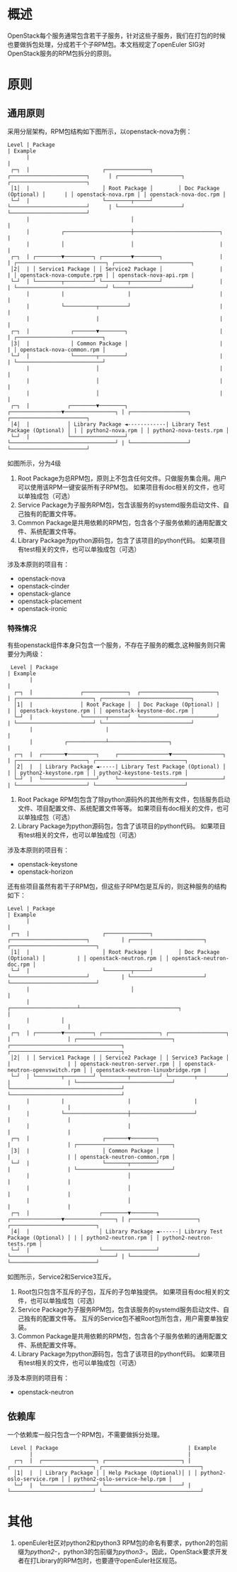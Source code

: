 # 概述

OpenStack每个服务通常包含若干子服务，针对这些子服务，我们在打包的时候也要做拆包处理，分成若干个子RPM包。本文档规定了openEuler SIG对OpenStack服务的RPM包拆分的原则。

# 原则

## 通用原则

采用分层架构，RPM包结构如下图所示，以openstack-nova为例：

```
Level | Package                                                                       | Example
      |                                                                               |  
 ┌─┐  |                       ┌──────────────┐        ┌────────────────────────┐      | ┌────────────────────┐ ┌────────────────────────┐
 │1│  |                       │ Root Package │        │ Doc Package (Optional) │      | │ openstack-nova.rpm │ │ openstack-nova-doc.rpm │
 └─┘  |                       └────────┬─────┘        └────────────────────────┘      | └────────────────────┘ └────────────────────────┘
      |                                │                                              |
      |          ┌─────────────────────┼───────────────────────────┐                  |
      |          │                     │                           |                  |
 ┌─┐  | ┌────────▼─────────┐ ┌─────────▼────────┐                  |                  | ┌────────────────────────────┐ ┌────────────────────────┐
 │2│  | │ Service1 Package │ │ Service2 Package │                  |                  | │ openstack-nova-compute.rpm │ │ openstack-nova-api.rpm │
 └─┘  | └────────┬─────────┘ └────────┬─────────┘                  |                  | └────────────────────────────┘ └────────────────────────┘
      |          |                    |                            |                  |
      |          └──────────┬─────────┘                            |                  |
      |                     |                                      |                  |
 ┌─┐  |             ┌───────▼────────┐                             |                  | ┌───────────────────────────┐
 │3│  |             │ Common Package │                             |                  | │ openstack-nova-common.rpm │
 └─┘  |             └───────┬────────┘                             |                  | └───────────────────────────┘
      |                     │                                      |                  |
      |                     │                                      |                  |
      |                     │                                      |                  |
 ┌─┐  |            ┌────────▼────────┐            ┌────────────────▼────────────────┐ | ┌──────────────────┐ ┌────────────────────────┐
 │4│  |            │ Library Package ◄------------| Library Test Package (Optional) │ | │ python2-nova.rpm │ │ python2-nova-tests.rpm │
 └─┘  |            └─────────────────┘            └─────────────────────────────────┘ | └──────────────────┘ └────────────────────────┘
```

如图所示，分为4级

1. Root Package为总RPM包，原则上不包含任何文件。只做服务集合用。用户可以使用该RPM一键安装所有子RPM包。
    如果项目有doc相关的文件，也可以单独成包（可选）
2. Service Package为子服务RPM包，包含该服务的systemd服务启动文件、自己独有的配置文件等。
3. Common Package是共用依赖的RPM包，包含各个子服务依赖的通用配置文件、系统配置文件等。
4. Library Package为python源码包，包含了该项目的python代码。
    如果项目有test相关的文件，也可以单独成包（可选）

涉及本原则的项目有：

* openstack-nova
* openstack-cinder
* openstack-glance
* openstack-placement
* openstack-ironic

### 特殊情况

有些openstack组件本身只包含一个服务，不存在子服务的概念,这种服务则只需要分为两级：

```
 Level | Package                                                         | Example
       |                                                                 |  
  ┌─┐  |               ┌──────────────┐  ┌────────────────────────┐      | ┌────────────────────────┐ ┌────────────────────────────┐
  │1│  |               │ Root Package │  │ Doc Package (Optional) │      | │ openstack-keystone.rpm │ │ openstack-keystone-doc.rpm │
  └─┘  |               └───────┬──────┘  └────────────────────────┘      | └────────────────────────┘ └────────────────────────────┘
       |                       |                                         |   
       |          ┌────────────┴───────────────────┐                     |
  ┌─┐  |  ┌───────▼─────────┐     ┌────────────────▼────────────────┐    | ┌──────────────────────┐ ┌────────────────────────────┐
  │2│  |  │ Library Package ◄-----| Library Test Package (Optional) │    | │ python2-keystone.rpm │ │ python2-keystone-tests.rpm │
  └─┘  |  └─────────────────┘     └─────────────────────────────────┘    | └──────────────────────┘ └────────────────────────────┘
```

1. Root Package RPM包包含了除python源码外的其他所有文件，包括服务启动文件、项目配置文件、系统配置文件等等。
    如果项目有doc相关的文件，也可以单独成包（可选）
2. Library Package为python源码包，包含了该项目的python代码。
    如果项目有test相关的文件，也可以单独成包（可选）

涉及本原则的项目有：

* openstack-keystone
* openstack-horizon

还有些项目虽然有若干子RPM包，但这些子RPM包是互斥的，则这种服务的结构如下：

```
Level | Package                                                                           | Example
      |                                                                                   |  
 ┌─┐  |                       ┌──────────────┐        ┌────────────────────────┐          | ┌───────────────────────┐ ┌───────────────────────────┐
 │1│  |                       │ Root Package │        │ Doc Package (Optional) │          | │ openstack-neutron.rpm │ │ openstack-neutron-doc.rpm │
 └─┘  |                       └────────┬─────┘        └────────────────────────┘          | └───────────────────────┘ └───────────────────────────┘
      |                                │                                                  |
      |          ┌─────────────────────┴───────────────────────────────┐                  |
      |          │                                                     |                  |
 ┌─┐  | ┌────────▼─────────┐ ┌──────────────────┐ ┌──────────────────┐ |                  | ┌──────────────────────────────┐ ┌───────────────────────────────────┐ ┌───────────────────────────────────┐
 │2│  | │ Service1 Package │ │ Service2 Package │ │ Service3 Package │ |                  | │ openstack-neutron-server.rpm │ │ openstack-neutron-openvswitch.rpm │ │ openstack-neutron-linuxbridge.rpm │
 └─┘  | └────────┬─────────┘ └────────┬─────────┘ └────────┬─────────┘ |                  | └──────────────────────────────┘ └───────────────────────────────────┘ └───────────────────────────────────┘
      |          |                    |                    |           |                  |
      |          └────────────────────┼────────────────────┘           |                  |
      |                               |                                |                  |
 ┌─┐  |                       ┌───────▼────────┐                       |                  | ┌──────────────────────────────┐
 │3│  |                       │ Common Package │                       |                  | │ openstack-neutron-common.rpm │
 └─┘  |                       └───────┬────────┘                       |                  | └──────────────────────────────┘
      |                               │                                |                  |
      |                               │                                |                  |
      |                               │                                |                  |
 ┌─┐  |                      ┌────────▼────────┐      ┌────────────────▼────────────────┐ | ┌─────────────────────┐ ┌───────────────────────────┐
 │4│  |                      │ Library Package ◄------| Library Test Package (Optional) │ | │ python2-neutron.rpm │ │ python2-neutron-tests.rpm │
 └─┘  |                      └─────────────────┘      └─────────────────────────────────┘ | └─────────────────────┘ └───────────────────────────┘
```

如图所示，Service2和Service3互斥。

1. Root包只包含不互斥的子包，互斥的子包单独提供。
    如果项目有doc相关的文件，也可以单独成包（可选）
2. Service Package为子服务RPM包，包含该服务的systemd服务启动文件、自己独有的配置文件等。
    互斥的Service包不被Root包所包含，用户需要单独安装。
3. Common Package是共用依赖的RPM包，包含各个子服务依赖的通用配置文件、系统配置文件等。
4. Library Package为python源码包，包含了该项目的python代码。
    如果项目有test相关的文件，也可以单独成包（可选）

涉及本原则的项目有：

* openstack-neutron

## 依赖库

一个依赖库一般只包含一个RPM包，不需要做拆分处理。

```
 Level | Package                                         | Example
       |                                                 |      
  ┌─┐  |  ┌─────────────────┐ ┌────────────────────────┐ | ┌──────────────────────────┐ ┌───────────────────────────────┐
  │1│  |  │ Library Package │ │ Help Package (Optional)│ | │ python2-oslo-service.rpm │ │ python2-oslo-service-help.rpm │
  └─┘  |  └─────────────────┘ └────────────────────────┘ | └──────────────────────────┘ └───────────────────────────────┘
```

# 其他

1. openEuler社区对python2和python3 RPM包的命名有要求，python2的包前缀为*python2-*，python3的包前缀为*python3-*。因此，OpenStack要求开发者在打Library的RPM包时，也要遵守openEuler社区规范。
